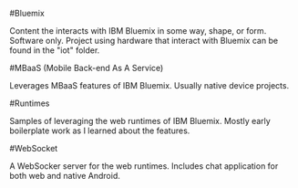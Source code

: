 #Bluemix

Content the interacts with IBM Bluemix in some way, shape, or form.  Software only.  Project using hardware that interact with Bluemix can be found in the "iot" folder.

#MBaaS (Mobile Back-end As A Service)

Leverages MBaaS features of IBM Bluemix.  Usually native device projects.

#Runtimes

Samples of leveraging the web runtimes of IBM Bluemix.  Mostly early boilerplate work as I learned about the features.

#WebSocket

A WebSocker server for the web runtimes.  Includes chat application for both web and native Android.
